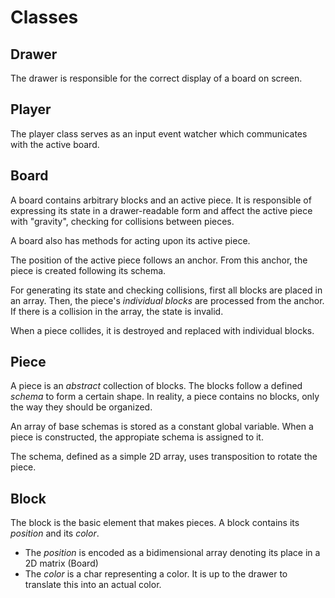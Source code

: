 # Classes
## Drawer
The drawer is responsible for the correct display of a board on screen.

## Player
The player class serves as an input event watcher which communicates with the active board.

## Board
A board contains arbitrary blocks and an active piece. It is responsible of expressing its state in a drawer-readable form and affect the active piece with "gravity", checking for collisions between pieces.

A board also has methods for acting upon its active piece.

The position of the active piece follows an anchor. From this anchor, the piece is created following its schema.

For generating its state and checking collisions, first all blocks are placed in an array. Then, the piece's _individual blocks_ are processed from the anchor. If there is a collision in the array, the state is invalid.

When a piece collides, it is destroyed and replaced with individual blocks.

## Piece
A piece is an *abstract* collection of blocks. The blocks follow a defined *schema* to form a certain shape. In reality, a piece contains no blocks, only the way they should be organized.

An array of base schemas is stored as a constant global variable. When a piece is constructed, the appropiate schema is assigned to it.

The schema, defined as a simple 2D array, uses transposition to rotate the piece.

## Block
The block is the basic element that makes pieces. A block contains its *position* and its *color*.
- The *position* is encoded as a bidimensional array denoting its place in a 2D matrix (Board)
- The *color* is a char representing a color. It is up to the drawer to translate this into an actual color. 